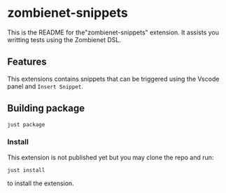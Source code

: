 # zombienet-snippets

This is the README for the"zombienet-snippets" extension. It assists you writting tests using the Zombienet DSL.

## Features

This extensions contains snippets that can be triggered using the Vscode panel and `Insert Snippet`.

## Building package

```
just package
```

### Install

This extension is not published yet but you may clone the repo and run:
```
just install
```
to install the extension.

